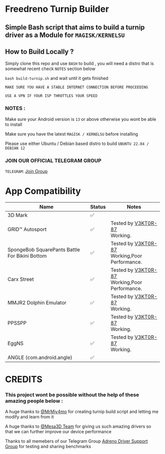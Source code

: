 # Freedreno Turnip Builder 

## Simple Bash script that aims to build a turnip driver as a Module for ``MAGISK/KERNELSU``

## How to Build Locally ?
Simply clone this repo and use ``BASH`` to build , you will need a distro that is somewhat recent check ``NOTES`` section below 

`` bash build-turnip.sh `` and wait until it gets finished 

`` MAKE SURE YOU HAVE A STABLE INTERNET CONNECTION BEFORE PROCEEDING ``

`` USE A VPN IF YOUR ISP THROTTLES YOUR SPEED ``

### NOTES :
Make sure your Android version is ```13``` or above otherwise you wont be able to install 

Make sure you have the latest ```MAGISK / KERNELSU``` before installing 

Please use either Ubuntu / Debian based distro to build ``` UBUNTU 22.04 / DEBIAN 12 ```

### JOIN OUR OFFICIAL TELEGRAM GROUP 
```TELEGRAM```: [Join Group](//t.me/adreno_driver)

# App Compatibility

| Name                                            | Status | Notes                                                                                                                     |
|-------------------------------------------------|--------|---------------------------------------------------------------------------------------------------------------------------|
| 3D Mark                                         | ✅     |                                                                                                                           |
| GRID™ Autosport                                 | ✅     | Tested by [V3KT0R-87](//github.com/V3KT0R-87)<br>Working.                                                                 |
| SpongeBob SquarePants Battle For Bikini Bottom  | ✅     | Tested by [V3KT0R-87](//github.com/V3KT0R-87)<br>Working,Poor Performance.                                                |
| Carx Street                                     | ✅     | Tested by [V3KT0R-87](//github.com/V3KT0R-87)<br>Working,Poor Performance.                                                |
| MMJR2 Dolphin Emulator                          | ✅     | Tested by [V3KT0R-87](//github.com/V3KT0R-87)<br>Working.                                                                 |
| PPSSPP                                          | ✅     | Tested by [V3KT0R-87](//github.com/V3KT0R-87)<br>Working.                                                                 |
| EggNS                                           | ✅     | Tested by [V3KT0R-87](//github.com/V3KT0R-87)<br>Working.                                                                 |
| ANGLE (com.android.angle)                       | ✅     |                                                                                                                           |

# CREDITS 

### This project wont be possible without the help of these amazing people below :
 
 A huge thanks to [@MrMiy4mo](//github.com/ilhan-athn7) for creating turnip build script and letting me modify and learn from it 
 
 A huge thanks to [@Mesa3D Team](//gitlab.freedesktop.org/mesa/mesa) for giving us such amazing drivers so that we can further improve our device performance 

 Thanks to all memebers of our Telegram Group [Adreno Driver Support Group](//t.me/adreno_driver) for testing and sharing benchmarks

